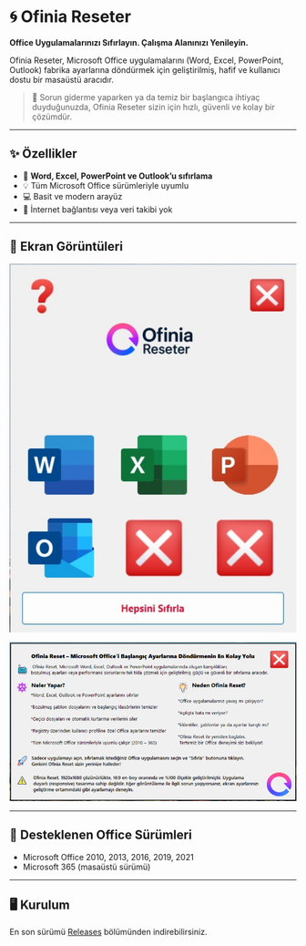 # 🌀 Ofinia Reseter

**Office Uygulamalarınızı Sıfırlayın. Çalışma Alanınızı Yenileyin.**

Ofinia Reseter, Microsoft Office uygulamalarını (Word, Excel, PowerPoint, Outlook) fabrika ayarlarına döndürmek için geliştirilmiş, hafif ve kullanıcı dostu bir masaüstü aracıdır.

> 🧽 Sorun giderme yaparken ya da temiz bir başlangıca ihtiyaç duyduğunuzda, Ofinia Reseter sizin için hızlı, güvenli ve kolay bir çözümdür.

---

## ✨ Özellikler

- 🔄 **Word, Excel, PowerPoint ve Outlook’u sıfırlama**
- 💡 Tüm Microsoft Office sürümleriyle uyumlu
- 💻 Basit ve modern arayüz
- 🚫 İnternet bağlantısı veya veri takibi yok

---

## 📸 Ekran Görüntüleri

<!-- Görselleri buraya ekleyebilirsiniz -->
<p align="center">
  <img src="screenshots/main.jpg" width="600" alt="Ofinia Reseter ana ekran" />
</p>
<p align="center">
  <img src="screenshots/info.png" width="600" alt="Ofinia Reseter ana ekran" />
</p>

---

## 🧩 Desteklenen Office Sürümleri

- Microsoft Office 2010, 2013, 2016, 2019, 2021  
- Microsoft 365 (masaüstü sürümü)

---

## 🖥️ Kurulum

En son sürümü [Releases]([https://github.com/kullaniciadiniz/ofinia-reseter/releases](https://github.com/cetinsamet0/Ofinia-Reset/releases/tag/v1.0.0)) bölümünden indirebilirsiniz.

